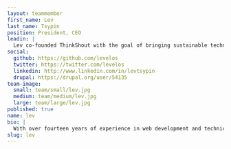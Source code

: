 ```yaml
---
layout: teammember
first_name: Lev
last_name: Tsypin
position: President, CEO
leadin: |
  Lev co-founded ThinkShout with the goal of bringing sustainable technology to organizations working for change. Lev leads a diverse team of forward-thinking engineers, helping our clients achieve their goals through innovation and technical excellence.
social:
  github: https://github.com/levelos
  twitter: https://twitter.com/levelos
  linkedin: http://www.linkedin.com/in/levtsypin
  drupal: https://drupal.org/user/54135
team-image:
  small: team/small/lev.jpg
  medium: team/medium/lev.jpg
  large: team/large/lev.jpg
published: true
name: lev
bio: |
  With over fourteen years of experience in web development and technical architecture, it is Lev's job to constantly improve upon our engineering best practices and ensure that we remain on the cutting-edge of open source. Lev began his career in software development as a consultant with Computer Sciences Corporation (CSC) and Inforte Corporation in Chicago and also spent two years as the Director of Programming at Pop Art, Inc. Lev holds a bachelors degree in business administration (BBA) and political science from the University of Wisconsin-Madison. Before ThinkShout, Lev ran a highly-respected consultancy, Level Online Strategy, here in Portland, OR. He spends his off hours chasing after his two boys.
slug: lev
---
```

